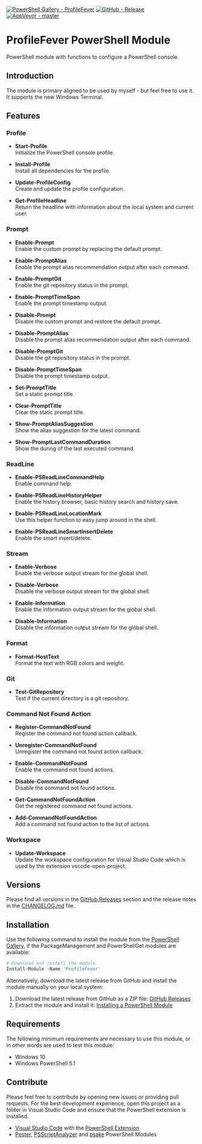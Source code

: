 [![PowerShell Gallery - ProfileFever](https://img.shields.io/badge/PowerShell_Gallery-ProfileFever-0072C6.svg)](https://www.powershellgallery.com/packages/ProfileFever)
[![GitHub - Release](https://img.shields.io/github/release/claudiospizzi/ProfileFever.svg)](https://github.com/claudiospizzi/ProfileFever/releases)
[![AppVeyor - master](https://img.shields.io/appveyor/ci/claudiospizzi/ProfileFever/master.svg)](https://ci.appveyor.com/project/claudiospizzi/ProfileFever/branch/master)

# ProfileFever PowerShell Module

PowerShell module with functions to configure a PowerShell console.

## Introduction

The module is primary aligned to be used by myself - but feel free to use it. It
supports the new Windows Terminal.

## Features

### Profile

* **Start-Profile**  
  Initialize the PowerShell console profile.

* **Install-Profile**  
  Install all dependencies for the profile.

* **Update-ProfileConfig**  
  Create and update the profile configuration.

* **Get-ProfileHeadline**  
  Return the headline with information about the local system and current user.

### Prompt

* **Enable-Prompt**  
  Enable the custom prompt by replacing the default prompt.

* **Enable-PromptAlias**  
  Enable the prompt alias recommendation output after each command.

* **Enable-PromptGit**  
  Enable the git repository status in the prompt.

* **Enable-PromptTimeSpan**  
  Enable the prompt timestamp output.

* **Disable-Prompt**  
  Disable the custom prompt and restore the default prompt.

* **Disable-PromptAlias**  
  Disable the prompt alias recommendation output after each command.

* **Disable-PromptGit**  
  Disable the git repository status in the prompt.

* **Disable-PromptTimeSpan**  
  Disable the prompt timestamp output.

* **Set-PromptTitle**  
  Set a static prompt title.

* **Clear-PromptTitle**  
  Clear the static prompt title.

* **Show-PromptAliasSuggestion**  
  Show the alias suggestion for the latest command.

* **Show-PromptLastCommandDuration**  
  Show the during of the last executed command.

### ReadLine

* **Enable-PSReadLineCommandHelp**  
  Enable command help.

* **Enable-PSReadLineHistoryHelper**  
  Enable the history browser, basic history search and history save.

* **Enable-PSReadLineLocationMark**  
  Use this helper function to easy jump around in the shell.

* **Enable-PSReadLineSmartInsertDelete**  
  Enable the smart insert/delete.

### Stream

* **Enable-Verbose**  
  Enable the verbose output stream for the global shell.

* **Disable-Verbose**  
  Disable the verbose output stream for the global shell.

* **Enable-Information**  
  Enable the information output stream for the global shell.

* **Disable-Information**  
  Disable the information output stream for the global shell.

### Format

* **Format-HostText**  
  Format the text with RGB colors and weight.

### Git

* **Test-GitRepository**  
  Test if the current directory is a git repository.

### Command Not Found Action

* **Register-CommandNotFound**  
  Register the command not found action callback.

* **Unregister-CommandNotFound**  
  Unregister the command not found action callback.

* **Enable-CommandNotFound**  
  Enable the command not found actions.

* **Disable-CommandNotFound**  
  Disable the command not found actions.

* **Get-CommandNotFoundAction**  
  Get the registered command not found actions.

* **Add-CommandNotFoundAction**  
   Add a command not found action to the list of actions.

### Workspace

* **Update-Workspace**  
  Update the workspace configuration for Visual Studio Code which is used by the
  extension vscode-open-project.

## Versions

Please find all versions in the [GitHub Releases] section and the release notes
in the [CHANGELOG.md] file.

## Installation

Use the following command to install the module from the [PowerShell Gallery],
if the PackageManagement and PowerShellGet modules are available:

```powershell
# Download and install the module
Install-Module -Name 'ProfileFever'
```

Alternatively, download the latest release from GitHub and install the module
manually on your local system:

1. Download the latest release from GitHub as a ZIP file: [GitHub Releases]
2. Extract the module and install it: [Installing a PowerShell Module]

## Requirements

The following minimum requirements are necessary to use this module, or in other
words are used to test this module:

* Windows 10
* Windows PowerShell 5.1

## Contribute

Please feel free to contribute by opening new issues or providing pull requests.
For the best development experience, open this project as a folder in Visual
Studio Code and ensure that the PowerShell extension is installed.

* [Visual Studio Code] with the [PowerShell Extension]
* [Pester], [PSScriptAnalyzer] and [psake] PowerShell Modules

[PowerShell Gallery]: https://www.powershellgallery.com/packages/ProfileFever
[GitHub Releases]: https://github.com/claudiospizzi/ProfileFever/releases
[Installing a PowerShell Module]: https://msdn.microsoft.com/en-us/library/dd878350

[CHANGELOG.md]: CHANGELOG.md

[Visual Studio Code]: https://code.visualstudio.com/
[PowerShell Extension]: https://marketplace.visualstudio.com/items?itemName=ms-vscode.PowerShell
[Pester]: https://www.powershellgallery.com/packages/Pester
[PSScriptAnalyzer]: https://www.powershellgallery.com/packages/PSScriptAnalyzer
[psake]: https://www.powershellgallery.com/packages/psake
